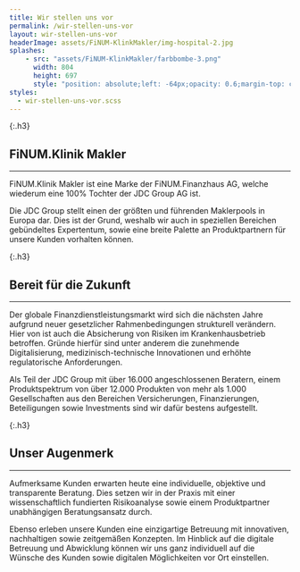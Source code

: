 ```yaml
---
title: Wir stellen uns vor
permalink: /wir-stellen-uns-vor
layout: wir-stellen-uns-vor
headerImage: assets/FiNUM-KlinkMakler/img-hospital-2.jpg
splashes:
    - src: "assets/FiNUM-KlinkMakler/farbbombe-3.png"
      width: 804
      height: 697
      style: "position: absolute;left: -64px;opacity: 0.6;margin-top: calc(max(-690px, -86vw));"
styles:
  - wir-stellen-uns-vor.scss
---
```


{:.h3}
## FiNUM.Klinik Makler
---

FiNUM.Klinik Makler ist eine Marke der FiNUM.Finanzhaus AG, welche wiederum eine 100% Tochter der JDC Group AG ist.

Die JDC Group stellt einen der größten und führenden Maklerpools in Europa dar. Dies ist der Grund, weshalb wir auch in speziellen Bereichen gebündeltes Expertentum, sowie eine breite Palette an Produktpartnern für unsere
Kunden vorhalten können.




{:.h3}
## Bereit für die Zukunft
---

Der globale Finanzdienstleistungsmarkt wird sich die nächsten Jahre aufgrund neuer gesetzlicher Rahmenbedingungen strukturell verändern. Hier von ist auch die Absicherung von Risiken im Krankenhausbetrieb betroffen. Gründe hierfür sind unter anderem die zunehmende Digitalisierung, medizinisch-technische Innovationen und erhöhte regulatorische Anforderungen.

Als Teil der JDC Group mit über 16.000 angeschlossenen Beratern, einem Produktspektrum von über 12.000 Produkten von mehr als 1.000 Gesellschaften aus den Bereichen Versicherungen, Finanzierungen, Beteiligungen sowie Investments sind wir dafür bestens aufgestellt.





{:.h3}
## Unser Augenmerk
---

Aufmerksame Kunden erwarten heute eine individuelle, objektive und transparente Beratung. Dies setzen wir in der Praxis mit einer wissenschaftlich fundierten Risikoanalyse sowie einem Produktpartner unabhängigen Beratungsansatz durch.

Ebenso erleben unsere Kunden eine einzigartige Betreuung mit innovativen, nachhaltigen sowie zeitgemäßen Konzepten. Im Hinblick auf die digitale Betreuung und Abwicklung können wir uns ganz individuell auf die Wünsche des Kunden sowie digitalen Möglichkeiten vor Ort einstellen. 



